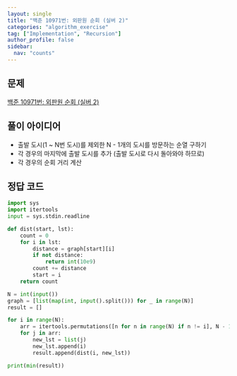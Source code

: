 ```yaml
---
layout: single
title: "백준 10971번: 외판원 순회 (실버 2)"
categories: "algorithm_exercise"
tag: ["Implementation", "Recursion"]
author_profile: false
sidebar:
  nav: "counts"
---
```


## 문제

[백준 10971번: 외판원 순회 (실버 2)](https://www.acmicpc.net/problem/10971)

## 풀이 아이디어

- 출발 도시(1 ~ N번 도시)를 제외한 N - 1개의 도시를 방문하는 순열 구하기
- 각 경우의 마지막에 출발 도시를 추가 (출발 도시로 다시 돌아와야 하므로)
- 각 경우의 순회 거리 계산

## 정답 코드

```python
import sys
import itertools
input = sys.stdin.readline

def dist(start, lst):
    count = 0
    for i in lst:
        distance = graph[start][i]
        if not distance:
            return int(10e9)
        count += distance
        start = i
    return count

N = int(input())
graph = [list(map(int, input().split())) for _ in range(N)]
result = []

for i in range(N):
    arr = itertools.permutations([n for n in range(N) if n != i], N - 1)
    for j in arr:
        new_lst = list(j)
        new_lst.append(i)
        result.append(dist(i, new_lst))

print(min(result))
```
